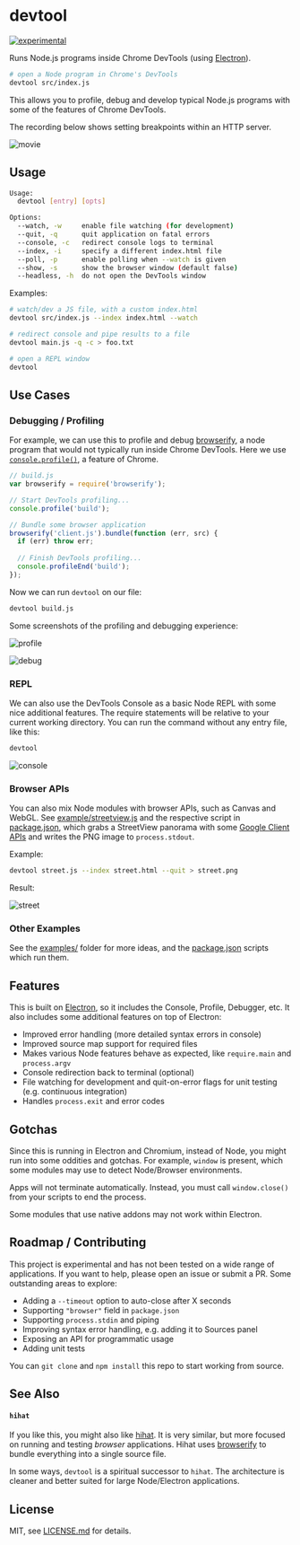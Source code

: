 # devtool

[![experimental](http://badges.github.io/stability-badges/dist/experimental.svg)](http://github.com/badges/stability-badges)

Runs Node.js programs inside Chrome DevTools (using [Electron](https://github.com/atom/electron/)).

```sh
# open a Node program in Chrome's DevTools
devtool src/index.js
```

This allows you to profile, debug and develop typical Node.js programs with some of the features of Chrome DevTools.

The recording below shows setting breakpoints within an HTTP server.

![movie](http://i.imgur.com/V4RQSZ2.gif)

## Usage

```sh
Usage:
  devtool [entry] [opts]

Options:
  --watch, -w     enable file watching (for development)
  --quit, -q      quit application on fatal errors
  --console, -c   redirect console logs to terminal
  --index, -i     specify a different index.html file
  --poll, -p      enable polling when --watch is given
  --show, -s      show the browser window (default false)
  --headless, -h  do not open the DevTools window
```

Examples:

```sh
# watch/dev a JS file, with a custom index.html
devtool src/index.js --index index.html --watch

# redirect console and pipe results to a file
devtool main.js -q -c > foo.txt

# open a REPL window
devtool
```

## Use Cases

### Debugging / Profiling

For example, we can use this to profile and debug [browserify](https://github.com/substack/node-browserify), a node program that would not typically run inside Chrome DevTools. Here we use [`console.profile()`](https://developer.chrome.com/devtools/docs/console-api), a feature of Chrome.

```js
// build.js
var browserify = require('browserify');

// Start DevTools profiling...
console.profile('build');

// Bundle some browser application
browserify('client.js').bundle(function (err, src) {
  if (err) throw err;
  
  // Finish DevTools profiling...
  console.profileEnd('build');
});
```

Now we can run `devtool` on our file:

```sh
devtool build.js
```

Some screenshots of the profiling and debugging experience:

![profile](http://i.imgur.com/vSu7Lcz.png)

![debug](http://i.imgur.com/O4DZHyv.png)

### REPL

We can also use the DevTools Console as a basic Node REPL with some nice additional features. The require statements will be relative to your current working directory. You can run the command without any entry file, like this:

```sh
devtool
```

![console](http://i.imgur.com/bnInBHA.png)

### Browser APIs

You can also mix Node modules with browser APIs, such as Canvas and WebGL. See [example/streetview.js](./example/streetview.js) and the respective script in [package.json](./package.json), which grabs a StreetView panorama with some [Google Client APIs](https://developers.google.com/discovery/libraries?hl=en) and writes the PNG image to `process.stdout`.

Example:

```sh
devtool street.js --index street.html --quit > street.png
```

Result:

![street](http://i.imgur.com/GzqrTK2.png)

### Other Examples

See the [examples/](./examples/) folder for more ideas, and the [package.json](./package.json) scripts which run them.

## Features

This is built on [Electron](https://github.com/atom/electron/), so it includes the Console, Profile, Debugger, etc. It also includes some additional features on top of Electron:

- Improved error handling (more detailed syntax errors in console)
- Improved source map support for required files
- Makes various Node features behave as expected, like `require.main` and `process.argv`
- Console redirection back to terminal (optional)
- File watching for development and quit-on-error flags for unit testing (e.g. continuous integration)
- Handles `process.exit` and error codes

## Gotchas

Since this is running in Electron and Chromium, instead of Node, you might run into some oddities and gotchas. For example, `window` is present, which some modules may use to detect Node/Browser environments.

Apps will not terminate automatically. Instead, you must call `window.close()` from your scripts to end the process.

Some modules that use native addons may not work within Electron.

## Roadmap / Contributing

This project is experimental and has not been tested on a wide range of applications. If you want to help, please open an issue or submit a PR. Some outstanding areas to explore:

- Adding a `--timeout` option to auto-close after X seconds
- Supporting `"browser"` field in `package.json`
- Supporting `process.stdin` and piping
- Improving syntax error handling, e.g. adding it to Sources panel
- Exposing an API for programmatic usage
- Adding unit tests

You can `git clone` and `npm install` this repo to start working from source.

## See Also
#### `hihat`

If you like this, you might also like [hihat](https://github.com/Jam3/hihat). It is very similar, but more focused on running and testing *browser* applications. Hihat uses [browserify](https://www.npmjs.com/package/browserify) to bundle everything into a single source file.

In some ways, `devtool` is a spiritual successor to `hihat`. The architecture is cleaner and better suited for large Node/Electron applications.

## License

MIT, see [LICENSE.md](http://github.com/Jam3/devtool/blob/master/LICENSE.md) for details.
